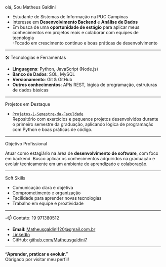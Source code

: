  olá, Sou Matheus Galdini

- Estudante de Sistemas de Informação na PUC Campinas
- Interesse em **Desenvolvimento Backend** e **Análise de Dados**
- Em busca de uma **oportunidade de estágio** para aplicar meus conhecimentos em projetos reais e colaborar com equipes de tecnologia  
 -Focado em crescimento contínuo e boas práticas de desenvolvimento

---

 🛠 Tecnologias e Ferramentas

- **Linguagens**: Python, JavaScript (Node.js)
- **Banco de Dados**: SQL, MySQL
- **Versionamento**: Git & GitHub
- **Outros conhecimentos**: APIs REST, lógica de programação, estruturas de dados básicas

---

  Projetos em Destaque

- [`Projetos-1-Semestre-da-Faculdade`](https://github.com/Matheusgaldini7/Projetos-1-Semestre-da-Faculdade)  
  Repositório com exercícios e pequenos projetos desenvolvidos durante o primeiro semestre da graduação, aplicando lógica de programação com Python e boas práticas de código.

---

Objetivo Profissional

Atuar como estagiário na área de **desenvolvimento de software**, com foco em backend. Busco aplicar os conhecimentos adquiridos na graduação e evoluir tecnicamente em um ambiente de aprendizado e colaboração.

---

Soft Skills

- Comunicação clara e objetiva  
- Comprometimento e organização  
- Facilidade para aprender novas tecnologias  
- Trabalho em equipe e proatividade

---

-📫 Contato: 19 971380512

-  **Email**: Matheusgaldini120@gmail.com.br
- [LinkedIn](https://www.linkedin.com/in/matheus-galdini-7a33242b5/) 
- GitHub: [github.com/Matheusgaldini7](https://github.com/Matheusgaldini7)

---

**“Aprender, praticar e evoluir.”**  
Obrigado por visitar meu perfil! 
